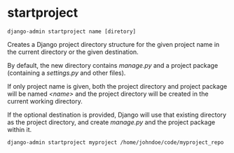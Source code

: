 # startproject

```shell
django-admin startproject name [diretory]
```

Creates a Django project directory structure for the given project name in the current
directory or the given destination.

By default, the new directory contains *manage.py* and a project package (containing a
*settings.py* and other files).

If only project name is given, both the project directory and project package will be
named *\<name\>* and the project directory will be created in the current working
directory.

If the optional destination is provided, Django will use that existing directory as the
project directory, and create *manage.py* and the project package within it.

```shell
django-admin startproject myproject /home/johndoe/code/myproject_repo
```
